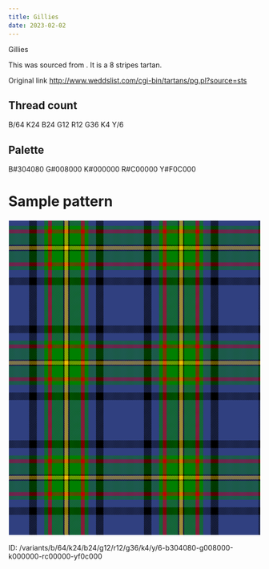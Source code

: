 ```yaml
---
title: Gillies
date: 2023-02-02
---
```

Gillies

This was sourced from <no value>.  It is a 8 stripes tartan.

Original link http://www.weddslist.com/cgi-bin/tartans/pg.pl?source=sts

## Thread count
B/64 K24 B24 G12 R12 G36 K4 Y/6

## Palette
B#304080 G#008000 K#000000 R#C00000 Y#F0C000

# Sample pattern

![Tartan detail](tartan.png "B/64 K24 B24 G12 R12 G36 K4 Y/6 tartan")

ID: /variants/b/64/k24/b24/g12/r12/g36/k4/y/6-b304080-g008000-k000000-rc00000-yf0c000